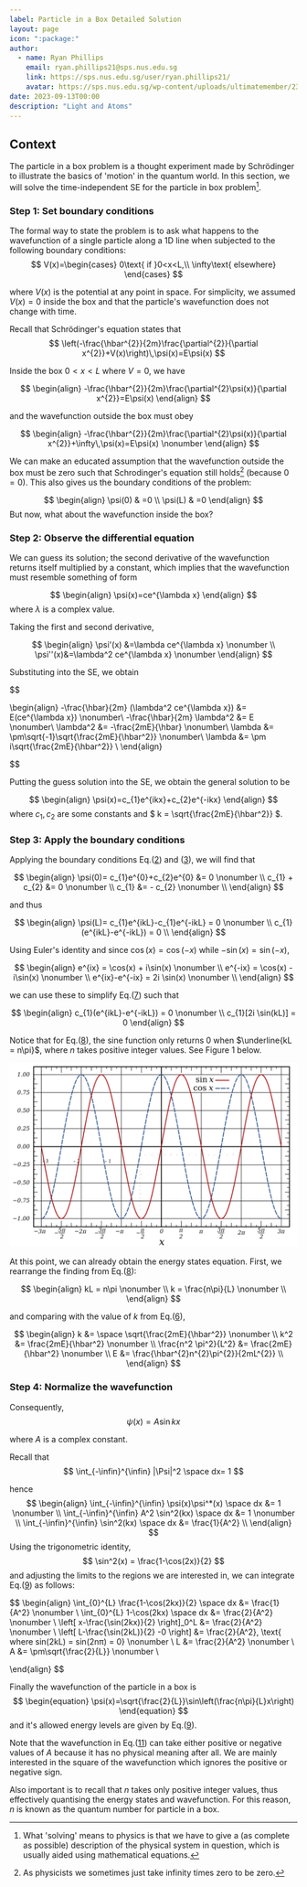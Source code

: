 ```yaml
---
label: Particle in a Box Detailed Solution
layout: page
icon: ":package:"
author:
  - name: Ryan Phillips
    email: ryan.phillips21@sps.nus.edu.sg
    link: https://sps.nus.edu.sg/user/ryan.phillips21/
    avatar: https://sps.nus.edu.sg/wp-content/uploads/ultimatemember/232/profile_photo-190x190.jpg?1723621545
date: 2023-09-13T00:00
description: "Light and Atoms"
---
```


## Context

The particle in a box problem is a thought experiment made by Schrödinger
to illustrate the basics of 'motion' in the quantum world. In this
section, we will solve the time-independent SE for the particle in
box problem[^4].
[^4]: What 'solving' means to physics is that we have to give a (as complete
as possible) description of the physical system in question, which
is usually aided using mathematical equations.

### Step 1: Set boundary conditions

The formal way to state the problem is to ask what happens to the
wavefunction of a single particle along a 1D line when subjected to
the following boundary conditions: 
$$
V(x)=\begin{cases}
0\text{ if }0<x<L,\\
\infty\text{ elsewhere}
\end{cases}
$$

where $V(x)$ is the potential at any point in space. For simplicity, we assumed $V(x)=0$ inside the box and that the particle's wavefunction does not change with time. 

Recall that Schrödinger's equation states that 
$$
\left(-\frac{\hbar^{2}}{2m}\frac{\partial^{2}}{\partial x^{2}}+V(x)\right)\,\psi(x)=E\psi(x)
$$

Inside the box $0<x<L$ where $V=0,$ we have

<span id="RSP_Piab_1"></span>
$$
\begin{align}
-\frac{\hbar^{2}}{2m}\frac{\partial^{2}\psi(x)}{\partial x^{2}}=E\psi(x)
\end{align}
$$

and the wavefunction outside the box must obey 

$$
\begin{align}
-\frac{\hbar^{2}}{2m}\frac{\partial^{2}\psi(x)}{\partial x^{2}}+\infty\,\psi(x)=E\psi(x) \nonumber
\end{align}
$$

We can make an educated assumption that the wavefunction outside the
box must be zero such that Schrodinger's equation still holds[^5]
(because $0=0$). This also gives us the boundary conditions of the
problem:
[^5]: As physicists we sometimes just take infinity times zero to be zero.

<span id="RSP_Piab_2"></span>
$$
\begin{align}
\psi(0) & =0  \\
\psi(L) & =0 
\end{align}
$$
But now, what about the wavefunction inside the box?

### Step 2: Observe the differential equation

We can guess its solution; the second derivative of the wavefunction returns itself multiplied by a constant, which implies that the wavefunction must resemble something of form

<span id="RSP_Piab_4"></span>
$$
\begin{align}
\psi(x)=ce^{\lambda x}
\end{align}
$$
where $\lambda$ is a complex value.

Taking the first and second derivative,

$$
\begin{align}
\psi'(x) &=\lambda ce^{\lambda x} \nonumber \\ 
\psi''(x)&=\lambda^2 ce^{\lambda x}  \nonumber 
\end{align}
$$

Substituting into the SE, we obtain

<span id="RSP_Piab_5"></span>
$$

\begin{align}
-\frac{\hbar}{2m} (\lambda^2 ce^{\lambda x}) &= E(ce^{\lambda x}) \nonumber\\ 
-\frac{\hbar}{2m} \lambda^2 &= E \nonumber\\
\lambda^2 &= -\frac{2mE}{\hbar} \nonumber\\
\lambda &= \pm\sqrt{-1}\sqrt{\frac{2mE}{\hbar^2}} \nonumber\\
\lambda &= \pm i\sqrt{\frac{2mE}{\hbar^2}}  \\ 
\end{align}

$$

Putting the guess solution into the SE, we obtain the general solution to be 

<span id="RSP_Piab_6"></span>
$$
\begin{align}
\psi(x)=c_{1}e^{ikx}+c_{2}e^{-ikx} 
\end{align}
$$
where $c_1, c_2$ are some constants and $ k = \sqrt{\frac{2mE}{\hbar^2}} $.

### Step 3: Apply the boundary conditions 

Applying the boundary conditions Eq.([2](#RSP_Piab_2)) and ([3](#RSP_Piab_3)), we will find that 

$$
\begin{align}
\psi(0)= c_{1}e^{0}+c_{2}e^{0} &= 0 \nonumber \\
c_{1} + c_{2} &= 0 \nonumber \\
c_{1} &= - c_{2} \nonumber \\
\end{align}
$$

and thus

<span id="RSP_Piab_7"></span>
$$
\begin{align}
\psi(L)= c_{1}e^{ikL}-c_{1}e^{-ikL}  = 0 \nonumber \\
c_{1}(e^{ikL}-e^{-ikL})  = 0  \\
\end{align}
$$

Using Euler's identity and since $\cos(x)=\cos(-x)$ while $-\sin(x)=\sin(-x)$,

$$
\begin{align}
e^{ix} = \cos(x) + i\sin(x) \nonumber \\
e^{-ix} = \cos(x) - i\sin(x) \nonumber \\
e^{ix}-e^{-ix}  = 2i \sin(x)  \nonumber \\
\end{align}
$$

we can use these to simplify Eq.([7](#RSP_Piab_7)) such that

<span id="RSP_Piab_8"></span>
$$
\begin{align}
c_{1}(e^{ikL}-e^{-ikL})  = 0 \nonumber \\
c_{1}[2i \sin(kL)] = 0
\end{align}
$$

Notice that for Eq.([8](#RSP_Piab_8)), the sine function only returns 0 when $\underline{kL = n\pi}$, where $n$ takes positive integer values. See Figure 1 below.

<span id="Sine_and_Cosine"></span>
![Figure 1: A sine curve. Points where $\sin(x)=0$ are integer multiples of $\pi$. Taken from <a href="https://en.wikipedia.org/wiki/Sine_wave">Wikipedia</a>](</Resources/Chapter 3/Sine_and_Cosine.svg>)

At this point, we can already obtain the energy states equation. First, we rearrange the finding from Eq.([8](#RSP_Piab_8)):


$$
\begin{align}
kL = n\pi  \nonumber \\
k = \frac{n\pi}{L}  \nonumber \\
\end{align}
$$

and comparing with the value of $k$ from Eq.([6](#RSPPiab_6)),

<span id="RSP_Piab_9"></span>
$$
\begin{align}
k &= \space \sqrt{\frac{2mE}{\hbar^2}} \nonumber \\
k^2 &= \frac{2mE}{\hbar^2} \nonumber \\
\frac{n^2 \pi^2}{L^2} &= \frac{2mE}{\hbar^2} \nonumber \\
E &= \frac{\hbar^{2}n^{2}\pi^{2}}{2mL^{2}}  \\
\end{align}
$$



### Step 4: Normalize the wavefunction

Consequently, 
$$
\psi(x)=A\sin kx
$$

where $A$ is a complex constant.

Recall that 
$$
\int_{-\infin}^{\infin} |\Psi|^2 \space dx= 1
$$

hence
<span id="RSP_Piab_10"></span>
$$
\begin{align}
\int_{-\infin}^{\infin} \psi(x)\psi^*(x) \space dx &= 1 \nonumber \\
\int_{-\infin}^{\infin} A^2 \sin^2(kx) \space dx &= 1 \nonumber \\
\int_{-\infin}^{\infin} \sin^2(kx) \space dx &= \frac{1}{A^2}  \\
\end{align}
$$
Using the trigonometric identity, 
$$
\sin^2(x) = \frac{1-\cos(2x)}{2}
$$
and adjusting the limits to the regions we are interested in, we can integrate Eq.([9](#RSPPiab_9)) as follows:

$$
\begin{align}
\int_{0}^{L} \frac{1-\cos(2kx)}{2} \space dx &= \frac{1}{A^2} \nonumber \\
\int_{0}^{L} 1-\cos(2kx) \space dx &= \frac{2}{A^2} \nonumber \\
\left[ x-\frac{\sin(2kx)}{2} \right]_0^L &= \frac{2}{A^2} \nonumber \\
\left[ L-\frac{\sin(2kL)}{2} -0 \right] &= \frac{2}{A^2}, \text{ where sin(2kL) = sin(2nπ) = 0} \nonumber \\
L &= \frac{2}{A^2} \nonumber \\
A &= \pm\sqrt{\frac{2}{L}} \nonumber \\

\end{align}
$$

Finally the wavefunction of the particle in a box is
<span id="RSP_Piab_11"></span>
$$
\begin{equation}
\psi(x)=\sqrt{\frac{2}{L}}\sin\left(\frac{n\pi}{L}x\right)
\end{equation}
$$
and it's allowed energy levels are given by Eq.([9](#RSP_Piab_9)). 

Note that the wavefunction in Eq.([11](#RSP_Piab_11)) can take either positive or negative values of $A$ because it has no physical meaning after all. We are mainly interested in the square of the wavefunction which ignores the positive or negative sign.

Also important is to recall that $n$ takes only positive integer
values, thus effectively quantising the energy states and wavefunction.
For this reason, $n$ is known as the quantum number for particle
in a box. 

